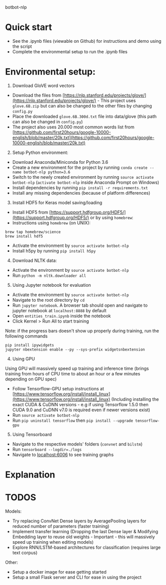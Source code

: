botbot-nlp

# Quick start
- See the .ipynb files (viewable on Github) for instructions and demo using the script
- Complete the environmental setup to run the .ipynb files

# Environmental setup:

1. Download GloVE word vectors
- Download the files from [https://nlp.stanford.edu/projects/glove/](https://nlp.stanford.edu/projects/glove/) - This project uses `glove.6B.zip` but can also be changed to the other files by changing `config.py`
- Place the downloaded `glove.6B.300d.txt` file into data/glove (this path can also be changed in `config.py`)
- The project also uses 20.000 most common words list from [https://github.com/first20hours/google-10000-english/blob/master/20k.txt](https://github.com/first20hours/google-10000-english/blob/master/20k.txt)

2. Setup Python environment:
- Download Anaconda/Miniconda for Python 3.6
- Create a new environment for the project by running `conda create --name botbot-nlp python=3.6`
- Switch to the newly created environment by running `source activate botbot-nlp` (`activate botbot-nlp` inside Anaconda Prompt on Windows)
- Install dependencies by running `pip install -r requirements.txt`
- Install any missing dependencies (because of platform differences)

3. Install HDF5 for Keras model saving/loading
- Install HDF5 from [https://support.hdfgroup.org/HDF5/](https://support.hdfgroup.org/HDF5/) or by using `homebrew`:
- Instructions using `homebrew` (on UNIX):
```
brew tap homebrew/science
brew install hdf5
```

- Activate the environment by `source activate botbot-nlp`
- Install h5py by running `pip install h5py`

4. Download NLTK data:
- Activate the environment by `source activate botbot-nlp`
- Run `python -m nltk.downloader all`

5. Using Jupyter notebook for evaluation
- Activate the environment by `source activate botbot-nlp`
- Navigate to the root directory by `cd`
- Run `jupyter notebook`. A browser tab should open and navigate to jupyter notebook at `localhost:8888` by default
- Open `entities_train.ipynb` inside the notebook
- Click Kernel > Run All to start training

Note: if the progress bars doesn't show up properly during training, run the following commands

```
pip install ipywidgets
jupyter nbextension enable --py --sys-prefix widgetsnbextension
```

4. Using GPU

Using GPU will massively speed up training and inference time (brings training from hours of CPU time to about an hour or a few minutes depending on GPU spec)

- Follow Tensorflow-GPU setup instructions at [https://www.tensorflow.org/install/install_linux](https://www.tensorflow.org/install/install_linux) (Including installing the exact CUDA & CuDNN versions - e.g if using Tensorflow 1.5.0 then CUDA 9.0 and CuDNN v7.0 is required even if newer versions exist)
- Run `source activate botbot-nlp`
- Run `pip uninstall tensorflow` then `pip install --upgrade tensorflow-gpu`

5. Using Tensorboard
- Navigate to the respective models' folders (`convnet` and `bilstm`)
- Run `tensorboard --logdir=./logs`
- Navigate to [localhost:6006](localhost:6006) to see training graphs

# Explanation

# TODOS

Models:

- Try replacing ConvNet Dense layers by AveragePooling layers for reduced number of parameters (faster training)
- Implement transfer learning (Dropping the last Dense layer & Modifying Embedding layer to reuse old weights - Important - this will massively speed up training when editing models)
- Explore RNN/LSTM-based architectures for classification (requires large text corpus)

Other:

- Setup a docker image for ease getting started
- Setup a small Flask server and CLI for ease in using the project